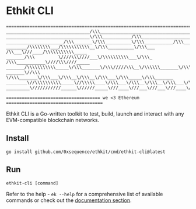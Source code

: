 # Ethkit CLI

```text
=========================================================================================
________________________________/\\\_____________________________________________________
________________________________\/\\\___________/\\\_____________________________________
______________________/\\\_______\/\\\__________\/\\\___________/\\\______/\\\___________
________/\\\\\\\\___/\\\\\\\\\\\__\/\\\__________\/\\\___ /\\___\///____/\\\\\\\\\\\_____
_______/\\\         \////\\\////___\/\\\\\\\\\\___\/\\\_ /\\\___________\////\\\////_____
_______/\\\\\\\\\\\_____\/\\\_______\/\\\/////\\\__\/\\\\\\_______\/\\\_____\/\\\________
_______\//\\\            \/\\\_______\/\\\___\/\\\__\/\\\__\/\\\___\/\\\_____\/\\\_______
________\//\\\\\\\\\\_____\//\\\\\____\/\\\___\/\\\__\/\\\__\/\\\___\/\\\_____\//\\\\\___
_________\///////////______\//////_____\///____\///___\///___\///____\///______\/////____

==================================== we <3 Ethereum =====================================
```

Ethkit CLI is a Go-written toolkit to test, build, launch and interact with any EVM-compatible blockchain networks.

## Install

```shell
go install github.com/0xsequence/ethkit/cmd/ethkit-cli@latest
```

## Run

```shell
ethkit-cli [command]
```

Refer to the help - `ek --help` for a comprehensive list of available commands or check out the [documentation section](./docs/commands.md).
